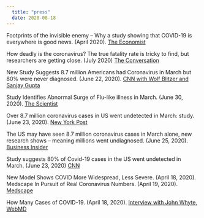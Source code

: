 ```yaml
---
  title: "press"
  date: 2020-08-18
---
```


Footprints of the invisible enemy – Why a study showing that COVID-19 is everywhere is good news. (April 2020). [The Economist](https://www.economist.com/graphic-detail/2020/04/11/why-a-study-showing-that-covid-19-is-everywhere-is-good-news)

How deadly is the coronavirus? The true fatality rate is tricky to find, but researchers are getting close. (July 2020) [The Conversation](https://theconversation.com/how-deadly-is-the-coronavirus-the-true-fatality-rate-is-tricky-to-find-but-researchers-are-getting-closer-141426)

New Study Suggests 8.7 million Americans had Coronavirus in March but 80% were never diagnosed. (June 22, 2020). [CNN with Wolf Blitzer and Sanjay Gupta](https://www.cnn.com/world/live-news/coronavirus-pandemic-06-22-20-intl/h_7fe27b74e481da8fb6abcc199ab51a71)

Study Identifies Abnormal Surge of Flu-like illness in March. (June 30, 2020). [The Scientist](https://www.the-scientist.com/news-opinion/study-identifies-abnormal-surge-of-flu-like-illnesses-in-march-67681)

Over 8.7 million coronavirus cases in US went undetected in March: study. (June 23, 2020). [New York Post](https://nypost.com/2020/06/23/over-8-7-million-covid-19-cases-in-us-went-undetected-in-march-study/)

The US may have seen 8.7 million coronavirus cases in March alone, new research shows – meaning millions went undiagnosed. (June 25, 2020). [Business Insider](https://www.businessinsider.com/us-coronavirus-infection-rate-80-times-higher-in-march-2020-6)

Study suggests 80% of Covid-19 cases in the US went undetected in March. (June 23, 2020) [CNN](https://us.cnn.com/2020/06/23/health/undetected-coronavirus-cases-march-study/index.html)

New Model Shows COVID More Widespread, Less Severe. (April 18, 2020). Medscape In Pursuit of Real Coronavirus Numbers. (April 19, 2020). [Medscape](https://www.webmd.com/lung/news/20200418/new-model-shows-covid-more-widespread-less-severe)

How Many Cases of COVID-19. (April 18, 2020). [Interview with John Whyte, WebMD](https://www.webmd.com/special-reports/coronavirus-in-context/default.htm)
